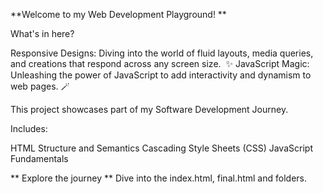 **Welcome to my Web Development Playground! **

What's in here?

Responsive Designs: Diving into the world of fluid layouts, media queries, and creations that respond across any screen size. ️
✨ JavaScript Magic: Unleashing the power of JavaScript to add interactivity and dynamism to web pages. 🪄

This project showcases part of my Software Development Journey.

Includes:

HTML Structure and Semantics
Cascading Style Sheets (CSS)
JavaScript Fundamentals 

** Explore the journey **
Dive into the index.html, final.html and folders.

